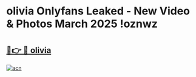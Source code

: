# olivia Onlyfans Leaked - New Video & Photos March 2025 !oznwz

# <h2><a href="https://k8mt2b.iuczelnia.edu.pl?title=olivia&ref=oznwz">🔗👉 🔴 olivia</a></h2>

[![acn](https://github.com/user-attachments/assets/0f9c940e-d8b0-45ae-aac7-cd30a18b3e1c)](https://k8mt2b.iuczelnia.edu.pl?title=olivia&ref=oznwz)


